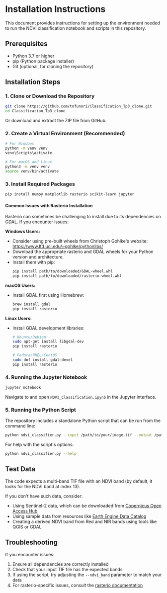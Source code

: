 # Installation Instructions

This document provides instructions for setting up the environment needed to run the NDVI classification notebook and scripts in this repository.

## Prerequisites

- Python 3.7 or higher
- pip (Python package installer)
- Git (optional, for cloning the repository)

## Installation Steps

### 1. Clone or Download the Repository

```bash
git clone https://github.com/tofunori/Classification_Tp3_clone.git
cd Classification_Tp3_clone
```

Or download and extract the ZIP file from GitHub.

### 2. Create a Virtual Environment (Recommended)

```bash
# For Windows
python -m venv venv
venv\Scripts\activate

# For macOS and Linux
python3 -m venv venv
source venv/bin/activate
```

### 3. Install Required Packages

```bash
pip install numpy matplotlib rasterio scikit-learn jupyter
```

#### Common Issues with Rasterio Installation

Rasterio can sometimes be challenging to install due to its dependencies on GDAL. If you encounter issues:

**Windows Users:**
- Consider using pre-built wheels from Christoph Gohlke's website: https://www.lfd.uci.edu/~gohlke/pythonlibs/
- Download the appropriate rasterio and GDAL wheels for your Python version and architecture.
- Install them with pip:
  ```bash
  pip install path/to/downloaded/GDAL-wheel.whl
  pip install path/to/downloaded/rasterio-wheel.whl
  ```

**macOS Users:**
- Install GDAL first using Homebrew:
  ```bash
  brew install gdal
  pip install rasterio
  ```

**Linux Users:**
- Install GDAL development libraries:
  ```bash
  # Ubuntu/Debian
  sudo apt-get install libgdal-dev
  pip install rasterio
  
  # Fedora/RHEL/CentOS
  sudo dnf install gdal-devel
  pip install rasterio
  ```

### 4. Running the Jupyter Notebook

```bash
jupyter notebook
```

Navigate to and open `NDVI_Classification.ipynb` in the Jupyter interface.

### 5. Running the Python Script

The repository includes a standalone Python script that can be run from the command line:

```bash
python ndvi_classifier.py --input /path/to/your/image.tif --output /path/to/save/classification.tif --clusters 5 --display
```

For help with the script's options:

```bash
python ndvi_classifier.py --help
```

## Test Data

The code expects a multi-band TIF file with an NDVI band (by default, it looks for the NDVI band at index 13).

If you don't have such data, consider:
- Using Sentinel-2 data, which can be downloaded from [Copernicus Open Access Hub](https://scihub.copernicus.eu/)
- Using sample data from resources like [Earth Engine Data Catalog](https://developers.google.com/earth-engine/datasets/catalog/sentinel-2)
- Creating a derived NDVI band from Red and NIR bands using tools like QGIS or GDAL

## Troubleshooting

If you encounter issues:
1. Ensure all dependencies are correctly installed
2. Check that your input TIF file has the expected bands
3. If using the script, try adjusting the `--ndvi_band` parameter to match your data
4. For rasterio-specific issues, consult the [rasterio documentation](https://rasterio.readthedocs.io/)